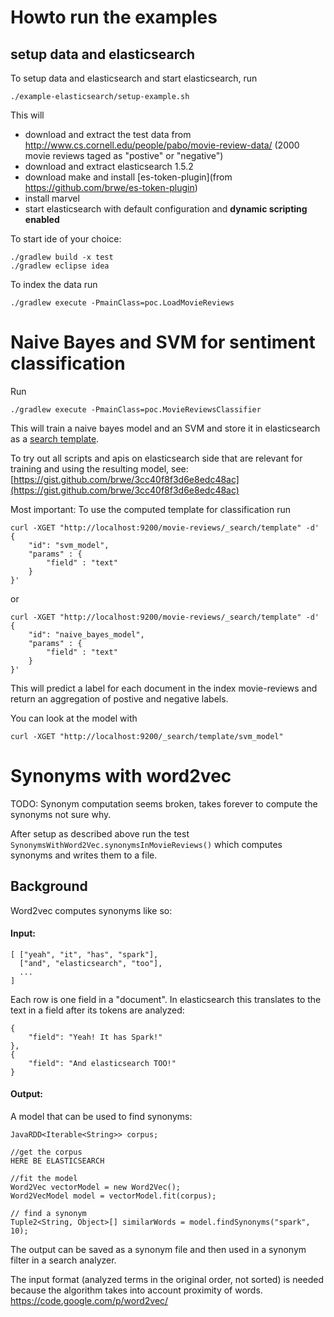 # Howto run the examples

## setup data and elasticsearch

To setup data and elasticsearch and start elasticsearch, run 

```
./example-elasticsearch/setup-example.sh
```

This will 

- download and extract the test data from http://www.cs.cornell.edu/people/pabo/movie-review-data/ (2000 movie reviews taged as "postive" or "negative")
- download and extract elasticsearch 1.5.2
- download make and install [es-token-plugin](from https://github.com/brwe/es-token-plugin)
- install marvel
- start elasticsearch with default configuration and __dynamic scripting enabled__


To start ide of your choice:

```
./gradlew build -x test
./gradlew eclipse idea
```



To index the data run 

```
./gradlew execute -PmainClass=poc.LoadMovieReviews
```

# Naive Bayes and SVM for sentiment classification

Run
 
```
./gradlew execute -PmainClass=poc.MovieReviewsClassifier

```
This will train a naive bayes model and an SVM and store it in elasticsearch as a [search template](https://www.elastic.co/guide/en/elasticsearch/reference/master/search-template.html).

To try out all scripts and apis on elasticsearch side that are relevant for training and using the resulting model, see: [https://gist.github.com/brwe/3cc40f8f3d6e8edc48ac](https://gist.github.com/brwe/3cc40f8f3d6e8edc48ac)


Most important: To use the computed template for classification run

```
curl -XGET "http://localhost:9200/movie-reviews/_search/template" -d'
{
    "id": "svm_model",
    "params" : {
        "field" : "text"
    }
}'
```
or

```
curl -XGET "http://localhost:9200/movie-reviews/_search/template" -d'
{
    "id": "naive_bayes_model",
    "params" : {
        "field" : "text"
    }
}'
```

This will predict a label for each document in the index movie-reviews and return an aggregation of postive and negative labels. 

You can look at the model with

```
curl -XGET "http://localhost:9200/_search/template/svm_model"
```



 
# Synonyms with word2vec

TODO: Synonym computation seems broken, takes forever to compute the synonyms not sure why.

After setup as described above run the test `SynonymsWithWord2Vec.synonymsInMovieReviews()` which computes synonyms and writes them to a file. 

## Background

Word2vec computes synonyms like so:

#### Input: 

```
[ ["yeah", "it", "has", "spark"],
  ["and", "elasticsearch", "too"],
  ...
]
```

Each row is one field in a "document".
In elasticsearch this translates to the text in a field after its tokens are analyzed:

```
{
	"field": "Yeah! It has Spark!"
},
{
	"field": "And elasticsearch TOO!"
}
```

#### Output:

A model that can be used to find synonyms:

```
JavaRDD<Iterable<String>> corpus;

//get the corpus
HERE BE ELASTICSEARCH

//fit the model
Word2Vec vectorModel = new Word2Vec();
Word2VecModel model = vectorModel.fit(corpus);

// find a synonym
Tuple2<String, Object>[] similarWords = model.findSynonyms("spark", 10);
```

The output can be saved as a synonym file and then used in a synonym filter in a search analyzer.


The input format (analyzed terms in the original order, not sorted) is needed because the algorithm takes into account proximity of words. 
https://code.google.com/p/word2vec/








